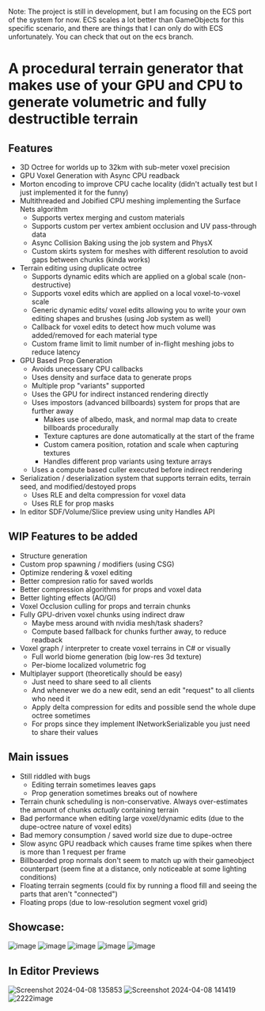 Note:
The project is still in development, but I am focusing on the ECS port of the system for now. 
ECS scales a lot better than GameObjects for this specific scenario, and there are things that I can only do with ECS unfortunately.
You can check that out on the ecs branch.

# A procedural terrain generator that makes use of your GPU and CPU to generate volumetric and fully destructible terrain

## Features
* 3D Octree for worlds up to 32km with sub-meter voxel precision
* GPU Voxel Generation with Async CPU readback
* Morton encoding to improve CPU cache locality (didn't actually test but I just implemented it for the funny)
* Multithreaded and Jobified CPU meshing implementing the Surface Nets algorithm
  *  Supports vertex merging and custom materials
  *  Supports custom per vertex ambient occlusion and UV pass-through data
  *  Async Collision Baking using the job system and PhysX
  *  Custom skirts system for meshes with different resolution to avoid gaps between chunks (kinda works)
* Terrain editing using duplicate octree
  * Supports dynamic edits which are applied on a global scale (non-destructive)
  * Supports voxel edits which are applied on a local voxel-to-voxel scale
  * Generic dynamic edits/ voxel edits allowing you to write your own editing shapes and brushes (using Job system as well) 
  * Callback for voxel edits to detect how much volume was added/removed for each material type
  * Custom frame limit to limit number of in-flight meshing jobs to reduce latency
* GPU Based Prop Generation
  * Avoids unecessary CPU callbacks
  * Uses density and surface data to generate props
  * Multiple prop "variants" supported
  * Uses the GPU for indirect instanced rendering directly
  * Uses impostors (advanced billboards) system for props that are further away
    * Makes use of albedo, mask, and normal map data to create billboards procedurally
    * Texture captures are done automatically at the start of the frame
    * Custom camera position, rotation and scale when capturing textures 
    * Handles different prop variants using texture arrays
  * Uses a compute based culler executed before indirect rendering 
* Serialization / deserialization system that supports terrain edits, terrain seed, and modified/destoyed props
  * Uses RLE and delta compression for voxel data
  * Uses RLE for prop masks
* In editor SDF/Volume/Slice preview using unity Handles API 
 
 ## WIP Features to be added
  * Structure generation
  * Custom prop spawning / modifiers (using CSG)
  * Optimize rendering & voxel editing
  * Better compresion ratio for saved worlds
  * Better compression algorithms for props and voxel data
  * Better lighting effects (AO/GI)
  * Voxel Occlusion culling for props and terrain chunks
  * Fully GPU-driven voxel chunks using indirect draw
    * Maybe mess around with nvidia mesh/task shaders?
    * Compute based fallback for chunks further away, to reduce readback
  * Voxel graph / interpreter to create voxel terrains in C# or visually
    * Full world biome generation (big low-res 3d texture)
    * Per-biome localized volumetric fog
  * Multiplayer support (theoretically should be easy)
    * Just need to share seed to all clients
    * And whenever we do a new edit, send an edit "request" to all clients who need it
    * Apply delta compression for edits and possible send the whole dupe octree sometimes
    * For props since they implement INetworkSerializable you just need to share their values 

## Main issues
  * Still riddled with bugs
    * Editing terrain sometimes leaves gaps
    * Prop generation sometimes breaks out of nowhere
  * Terrain chunk scheduling is non-conservative. Always over-estimates the amount of chunks _actually_ containing terrain
  * Bad performance when editing large voxel/dynamic edits (due to the dupe-octree nature of voxel edits)
  * Bad memory consumption / saved world size due to dupe-octree
  * Slow async GPU readback which causes frame time spikes when there is more than 1 request per frame
  * Billboarded prop normals don't seem to match up with their gameobject counterpart (seem fine at a distance, only noticeable at some lighting conditions)
  * Floating terrain segments (could fix by running a flood fill and seeing the parts that aren't "connected")
  * Floating props (due to low-resolution segment voxel grid)

## Showcase:
![image](https://github.com/jedjoud10/VoxelTerrainGenerator/assets/34755598/506140cb-6bd8-4c07-a3aa-9438115872b1)
![image](https://github.com/jedjoud10/VoxelTerrainGenerator/assets/34755598/8b0d434b-0d18-4e3c-806d-a9ceb16e024c)
![image](https://github.com/jedjoud10/VoxelTerrainGenerator/assets/34755598/5291314d-16da-420f-8a26-cda33c42060d)
![image](https://github.com/jedjoud10/VoxelTerrainGenerator/assets/34755598/1fedfe2e-fc9e-4672-bbfa-dd413d86448d)
![image](https://github.com/jedjoud10/VoxelTerrainGenerator/assets/34755598/51a05c97-5f5b-4822-901b-3aac0f442a42)


## In Editor Previews
![Screenshot 2024-04-08 135853](https://github.com/jedjoud10/VoxelTerrainGenerator/assets/34755598/c719561f-05d4-4b1a-9e6c-fae8e4e29cb8)
![Screenshot 2024-04-08 141419](https://github.com/jedjoud10/VoxelTerrainGenerator/assets/34755598/3228c033-1ef9-4d56-bf6d-5efa8a58177f)
![2222image](https://github.com/jedjoud10/VoxelTerrainGenerator/assets/34755598/a736877a-9a96-4212-9bd7-634db644438f)
